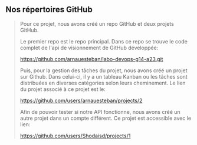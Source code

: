 ## Nos répertoires GitHub
>Pour ce projet, nous avons créé un repo GitHub et deux projets GitHub. 
>
> Le premier repo est le repo principal. Dans ce repo se trouve le code complet de l'api de visionnement de GitHub développée:
>
>https://github.com/arnauesteban/labo-devops-g14-a23.git
>
>Puis, pour la gestion des tâches du projet, nous avons créé un projet sur Github. Dans celui-ci, il y a un tableau Kanban ou les tâches sont distribuées en diverses catégories selon leurs cheminement. Le lien du projet associé à ce projet est le:
>
>https://github.com/users/arnauesteban/projects/2
>
>Afin de pouvoir tester si notre API fonctionne, nous avons créé un autre projet dans un compte différent. Ce projet est accessible avec le lien:
>
>https://github.com/users/Shodaisd/projects/1